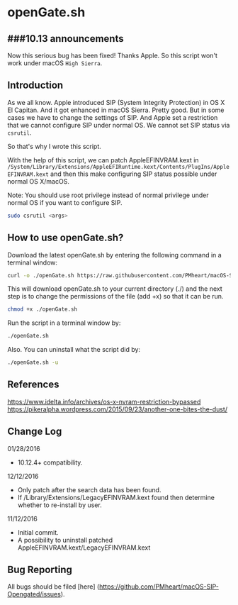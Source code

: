 openGate.sh
============

###10.13 announcements
--------------------
Now this serious bug has been fixed! Thanks Apple. So this script won't work under macOS `High Sierra`.

Introduction
-------------
As we all know. Apple introduced SIP (System Integrity Protection) in OS X El Capitan. And it got enhanced in macOS Sierra. Pretty good. But in some cases we have to change the settings of SIP. And Apple set a restriction that we cannot configure SIP under normal OS. We cannot set SIP status via ```csrutil```.

So that's why I wrote this script.

With the help of this script, we can patch AppleEFINVRAM.kext in ```/System/Library/Extensions/AppleEFIRuntime.kext/Contents/PlugIns/AppleEFINVRAM.kext``` and then this make configuring SIP status possible under normal OS X/macOS.

Note: You should use root privilege instead of normal privilege under normal OS if you want to configure SIP.
``` sh
sudo csrutil <args>
```

How to use openGate.sh?
------------------------
Download the latest openGate.sh by entering the following command in a terminal window:

``` sh
curl -o ./openGate.sh https://raw.githubusercontent.com/PMheart/macOS-SIP-Opengated/master/openGate.sh
```

This will download openGate.sh to your current directory (./) and the next step is to change the permissions of the file (add +x) so that it can be run.

``` sh
chmod +x ./openGate.sh
```

Run the script in a terminal window by:

``` sh
./openGate.sh
```

Also. You can uninstall what the script did by:
``` sh
./openGate.sh -u
```

References
------------
https://www.idelta.info/archives/os-x-nvram-restriction-bypassed
https://pikeralpha.wordpress.com/2015/09/23/another-one-bites-the-dust/

Change Log
----------------
01/28/2016
- 10.12.4+ compatibility.

12/12/2016
- Only patch after the search data has been found.
- If /Library/Extensions/LegacyEFINVRAM.kext found then determine whether to re-install by user.

11/12/2016
- Initial commit.
- A possibility to uninstall patched AppleEFINVRAM.kext/LegacyEFINVRAM.kext


Bug Reporting
---------------
All bugs should be filed [here] (https://github.com/PMheart/macOS-SIP-Opengated/issues).
